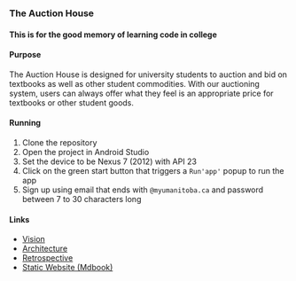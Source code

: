 ### The Auction House

#### This is for the good memory of learning code in college

#### Purpose
The Auction House is designed for university students to auction and bid on textbooks as well as other student commodities. With our auctioning system, users can always offer what they feel is an appropriate price for textbooks or other student goods.

#### Running
1. Clone the repository
2. Open the project in Android Studio
3. Set the device to be Nexus 7 (2012) with API 23
4. Click on the green start button that triggers a `Run'app'` popup to run the app
5. Sign up using email that ends with `@myumanitoba.ca` and password between 7 to 30 characters long

#### Links
- [Vision](/VISION.md)
- [Architecture](/doc/ARCHITECTURE.md)
- [Retrospective](/doc/RETROSPECTIVE.md)
- [Static Website (Mdbook)](/book)
